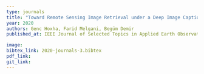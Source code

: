 ```yaml
---
type: journals
title: "Toward Remote Sensing Image Retrieval under a Deep Image Captioning Perspective"
year: 2020
authors: Genc Hoxha, Farid Melgani, Begüm Demir
published_at: IEEE Journal of Selected Topics in Applied Earth Observations and Remote Sensing,vol. 13, pp. 4462-4475, 2020

image:
bibtex_link: 2020-journals-3.bibtex
pdf_link:
git_link:
---
```

